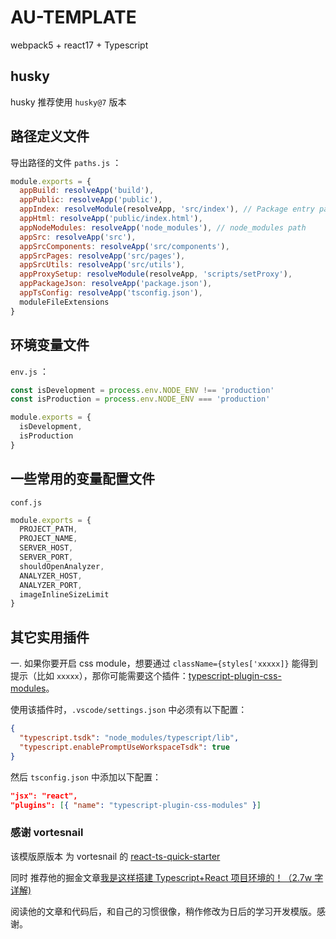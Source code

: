 # AU-TEMPLATE

webpack5 + react17 + Typescript

## husky

husky 推荐使用 `husky@7` 版本

## 路径定义文件

导出路径的文件 `paths.js` ：

```js
module.exports = {
  appBuild: resolveApp('build'),
  appPublic: resolveApp('public'),
  appIndex: resolveModule(resolveApp, 'src/index'), // Package entry path
  appHtml: resolveApp('public/index.html'),
  appNodeModules: resolveApp('node_modules'), // node_modules path
  appSrc: resolveApp('src'),
  appSrcComponents: resolveApp('src/components'),
  appSrcPages: resolveApp('src/pages'),
  appSrcUtils: resolveApp('src/utils'),
  appProxySetup: resolveModule(resolveApp, 'scripts/setProxy'),
  appPackageJson: resolveApp('package.json'),
  appTsConfig: resolveApp('tsconfig.json'),
  moduleFileExtensions
}
```

## 环境变量文件

`env.js` ：

```js
const isDevelopment = process.env.NODE_ENV !== 'production'
const isProduction = process.env.NODE_ENV === 'production'

module.exports = {
  isDevelopment,
  isProduction
}
```

## 一些常用的变量配置文件

`conf.js`

```js
module.exports = {
  PROJECT_PATH,
  PROJECT_NAME,
  SERVER_HOST,
  SERVER_PORT,
  shouldOpenAnalyzer,
  ANALYZER_HOST,
  ANALYZER_PORT,
  imageInlineSizeLimit
}
```

## 其它实用插件

一. 如果你要开启 css module，想要通过 `className={styles['xxxxx]}` 能得到提示（比如 `xxxxx`），那你可能需要这个插件：[typescript-plugin-css-modules](https://github.com/mrmckeb/typescript-plugin-css-modules)。

使用该插件时，`.vscode/settings.json` 中必须有以下配置：

```json
{
  "typescript.tsdk": "node_modules/typescript/lib",
  "typescript.enablePromptUseWorkspaceTsdk": true
}
```

然后 `tsconfig.json` 中添加以下配置：

```json
"jsx": "react",
"plugins": [{ "name": "typescript-plugin-css-modules" }]
```

### 感谢 vortesnail

该模版原版本 为 vortesnail 的 [react-ts-quick-starter](https://github.com/vortesnail/react-ts-quick-starter)

同时 推荐他的掘金文章[我是这样搭建 Typescript+React 项目环境的！（2.7w 字详解)](https://github.com/vortesnail/blog/issues/14)

阅读他的文章和代码后，和自己的习惯很像，稍作修改为日后的学习开发模版。感谢。

